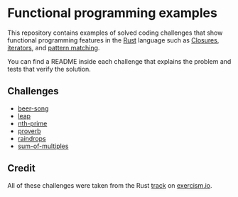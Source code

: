 # Functional programming examples

This repository contains examples of solved coding challenges that show functional programming features in the [Rust](https://www.rust-lang.org/) language such as [Closures](https://en.wikipedia.org/wiki/Closure_(computer_programming)), [iterators](https://en.wikipedia.org/wiki/Iterator), and [pattern matching](https://en.wikipedia.org/wiki/Pattern_matching).

You can find a README inside each challenge that explains the problem and tests that verify the solution.

## Challenges

- [beer-song](/beer-song/README.md)
- [leap](/leap/README.md)
- [nth-prime](/nth-prime/README.md)
- [proverb](/proverb/README.md)
- [raindrops](/raindrops/README.md)
- [sum-of-multiples](/sum-of-multiples/README.md)

## Credit

All of these challenges were taken from the Rust [track](https://exercism.io/my/tracks/rust) on [exercism.io](https://exercism.io).
